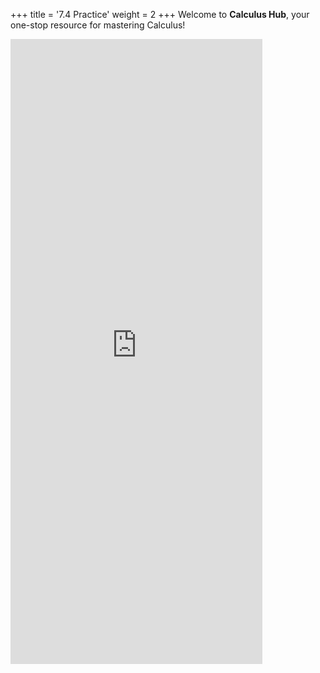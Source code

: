 +++
title = '7.4 Practice'
weight = 2
+++
Welcome to **Calculus Hub**, your one-stop resource for mastering Calculus!



<iframe src="https://script.google.com/macros/s/AKfycbzoh3CvYtyCEPLxDsWRiKI-WnjF3cHLbdlC_AHwd4CggFFzPnSCQSamiEiOUaH5DYVW1A/exec" width="80%" height="1000px" frameborder="0" marginheight="0" marginwidth="0">Loading...</iframe>
